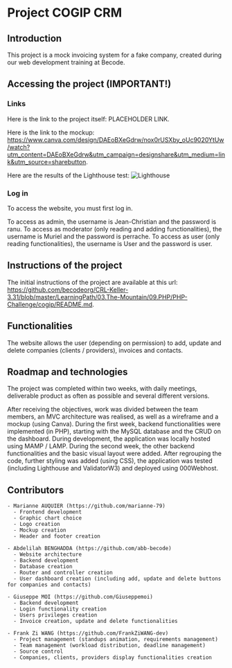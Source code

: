 # Project COGIP CRM
## Introduction
This project is a mock invoicing system for a fake company, created during our web development training at Becode.

## Accessing the project (IMPORTANT!)
### Links
Here is the link to the project itself:
PLACEHOLDER LINK.

Here is the link to the mockup:
https://www.canva.com/design/DAEoBXeGdrw/nox0rUSXby_oUc9020YtUw/watch?utm_content=DAEoBXeGdrw&utm_campaign=designshare&utm_medium=link&utm_source=sharebutton.

Here are the results of the Lighthouse test:
![Lighthouse](./assets/img/lighthouse.JPG)

### Log in
To access the website, you must first log in.

To access as admin, the username is Jean-Christian and the password is ranu.
To access as moderator (only reading and adding functionalities), the username is Muriel and the password is perrache.
To access as user (only reading functionalities), the username is User and the password is user.

## Instructions of the project
The initial instructions of the project are available at this url:
https://github.com/becodeorg/CRL-Keller-3.31/blob/master/LearningPath/03.The-Mountain/09.PHP/PHP-Challenge/cogip/README.md.

## Functionalities
The website allows the user (depending on permission) to add, update and delete companies (clients / providers), invoices and contacts.

## Roadmap and technologies
The project was completed within two weeks, with daily meetings, deliverable product as often as possible and several different versions.

After receiving the objectives, work was divided between the team members, an MVC architecture was realised, as well as a wireframe and a mockup (using Canva).
During the first week, backend functionalities were implemented (in PHP), starting with the MySQL database and the CRUD on the dashboard.
During development, the application was locally hosted using MAMP / LAMP.
During the second week, the other backend functionalities and the basic visual layout were added.
After regrouping the code, further styling was added (using CSS), the application was tested (including Lighthouse and ValidatorW3) and deployed using 000Webhost.

## Contributors
    - Marianne AUQUIER (https://github.com/marianne-79)
      - Frontend development
      - Graphic chart choice
      - Logo creation
      - Mockup creation
      - Header and footer creation

    - Abdelilah BENGHADDA (https://github.com/abb-becode)
      - Website architecture
      - Backend development
      - Database creation
      - Router and controller creation
      - User dashboard creation (including add, update and delete buttons for companies and contacts)

    - Giuseppe MOI (https://github.com/Giuseppemoi)
      - Backend development
      - Login functionality creation
      - Users privileges creation
      - Invoice creation, update and delete functionalities
    
    - Frank Zi WANG (https://github.com/FrankZiWANG-dev)
      - Project management (standups animation, requirements management)
      - Team management (workload distribution, deadline management)
      - Source control
      - Companies, clients, providers display functionalities creation
